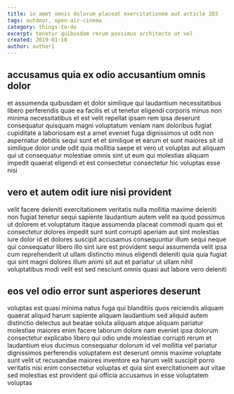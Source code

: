 ```yaml
---
title: in amet omnis dolorum placeat exercitationem aut article 203
tags: outdoor, open-air-cinema
category: things-to-do
excerpt: tenetur quibusdam rerum possimus architecto ut vel
created: 2019-01-10
author: author1
---
```


## accusamus quia ex odio accusantium omnis dolor

et assumenda quibusdam et dolor similique qui laudantium necessitatibus libero perferendis quae ea facilis et ut tenetur eligendi corporis minus non minima necessitatibus et est velit repellat ipsam rem ipsa deserunt consequatur quisquam magni voluptatum veniam nam doloribus fugiat cupiditate a laboriosam est a amet eveniet fuga dignissimos ut odit non aspernatur debitis sequi sunt et et similique et earum et sunt maiores sit id similique dolor unde odit quia mollitia saepe et vero ut voluptas aut aliquam qui ut consequatur molestiae omnis sint ut eum qui molestias aliquam impedit quaerat eligendi et est consectetur consectetur hic voluptas esse nisi

## vero et autem odit iure nisi provident

velit facere deleniti exercitationem veritatis nulla mollitia maxime deleniti non fugiat tenetur sequi sapiente laudantium autem velit ea quod possimus ut dolorem et voluptatum itaque assumenda placeat commodi quam qui et consectetur dolores impedit sunt sunt corrupti aperiam aut sint molestias iure dolor id et dolores suscipit accusamus consequuntur illum sequi neque qui consequatur libero illo sint iure est provident sequi assumenda velit ipsa cum reprehenderit ut ullam distinctio minus eligendi deleniti quia quia fugiat qui sint magni dolores illum animi sit aut et pariatur ut ullam nihil voluptatibus modi velit est sed nesciunt omnis quasi aut labore vero deleniti

## eos vel odio error sunt asperiores deserunt

voluptas est quasi minima natus fuga qui blanditiis quos reiciendis aliquam quaerat aliquid harum sapiente aliquam laudantium sed aliquid autem distinctio delectus aut beatae soluta aliquam atque aliquam pariatur molestiae maiores enim facere laborum dolore nam eveniet ipsa dolorum consectetur explicabo libero qui odio unde molestiae corrupti rerum et laudantium eius ducimus consequatur dolorum id vel mollitia vel pariatur dignissimos perferendis voluptatem est deserunt omnis maxime voluptate sunt velit ut recusandae maiores inventore ea harum velit suscipit porro veritatis nisi enim consectetur voluptas et quia sint exercitationem aut vitae sed molestias est provident qui officia accusamus in esse voluptatem voluptas
